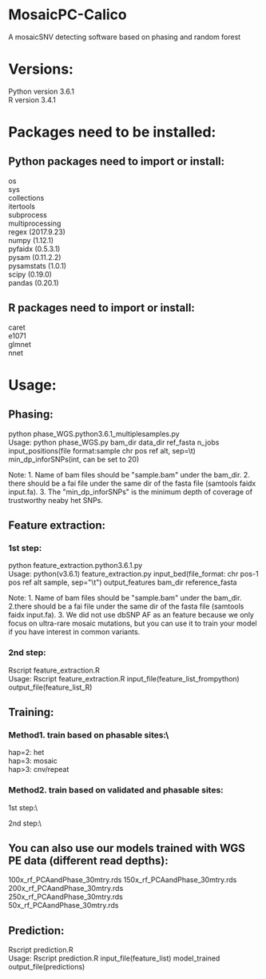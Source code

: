 # MosaicPC-Calico
A mosaicSNV detecting software based on phasing and random forest

# Versions:
Python version 3.6.1\
R version 3.4.1

# Packages need to be installed:
## Python packages need to import or install:
os\
sys\
collections\
itertools\
subprocess\
multiprocessing\
regex (2017.9.23)\
numpy (1.12.1)\
pyfaidx (0.5.3.1)\
pysam (0.11.2.2)\
pysamstats (1.0.1)\
scipy (0.19.0)\
pandas (0.20.1)
## R packages need to import or install:
caret\
e1071\
glmnet\
nnet

# Usage:
## Phasing:
python phase\_WGS.python3.6.1\_multiplesamples.py\
Usage: python phase\_WGS.py bam\_dir data\_dir ref\_fasta n\_jobs input\_positions(file format:sample chr pos ref alt, sep=\t) min\_dp\_inforSNPs(int, can be set to 20)

Note: 1. Name of bam files should be "sample.bam" under the bam\_dir. 2. there should be a fai file under the same dir of the fasta file (samtools faidx input.fa). 3. The "min\_dp\_inforSNPs" is the minimum depth of coverage of trustworthy neaby het SNPs.
## Feature extraction:
### 1st step:
python feature\_extraction.python3.6.1.py\
Usage: python(v3.6.1) feature\_extraction.py input\_bed(file\_format: chr pos-1 pos ref alt sample, sep="\t") output\_features bam\_dir reference\_fasta

Note: 1. Name of bam files should be "sample.bam" under the bam\_dir. 2.there should be a fai file under the same dir of the fasta file (samtools faidx input.fa). 3. We did not use dbSNP AF as an feature because we only focus on ultra-rare mosaic mutations, but you can use it to train your model if you have interest in common variants.
### 2nd step:
Rscript feature\_extraction.R\
Usage: Rscript feature\_extraction.R input\_file(feature\_list\_frompython) output\_file(feature\_list\_R)

## Training:
### Method1. train based on phasable sites:\
hap=2: het\
hap=3: mosaic\
hap>3: cnv/repeat
### Method2. train based on validated and phasable sites:
1st step:\

2nd step:\

## You can also use our models trained with WGS PE data (different read depths):
100x\_rf\_PCAandPhase\_30mtry.rds
150x\_rf\_PCAandPhase\_30mtry.rds\
200x\_rf\_PCAandPhase\_30mtry.rds\
250x\_rf\_PCAandPhase\_30mtry.rds\
50x\_rf\_PCAandPhase\_30mtry.rds

## Prediction:
Rscript prediction.R\
Usage: Rscript prediction.R input\_file(feature\_list) model\_trained output\_file(predictions)

